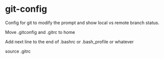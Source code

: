 # git-config
Config for git to modify the prompt and show local vs remote branch status.

Move .gitconfig and .gitrc to home 

Add next line to the end of .bashrc or .bash_profile or whatever

source .gitrc
